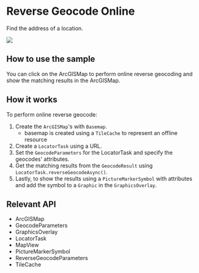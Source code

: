<h1>Reverse Geocode Online</h1>

<p>Find the address of a location.</p>

<p><img src="ReverseGeocodeOnline.png"/></p>

<h2>How to use the sample</h2>

<p>You can click on the ArcGISMap to perform online reverse geocoding and show the matching results in the ArcGISMap. </p>

<h2>How it works</h2>

<p>To perform online reverse geocode:</p>

<ol>
  <li>Create the <code>ArcGISMap</code>'s with <code>Basemap</code>.
    <ul><li>basemap is created using a <code>TileCache</code> to represent an offline resource </li></ul></li>
  <li>Create a <code>LocatorTask</code> using a URL.</li>
  <li>Set the <code>GeocodeParameters</code> for the LocatorTask and specify the geocodes' attributes.</li>
  <li>Get the matching results from the <code>GeocodeResult</code> using <code>LocatorTask.reverseGeocodeAsync()</code>.</li>
  <li>Lastly, to show the results using a <code>PictureMarkerSymbol</code> with attributes and add the symbol to a <code>Graphic</code> in the  <code>GraphicsOverlay</code>.</li>
</ol>

<h2>Relevant API</h2>

<ul>
  <li>ArcGISMap</li>
  <li>GeocodeParameters</li>
  <li>GraphicsOverlay</li>
  <li>LocatorTask</li>
  <li>MapView</li>
  <li>PictureMarkerSymbol</li>
  <li>ReverseGeocodeParameters </li>
  <li>TileCache</li>
</ul>



